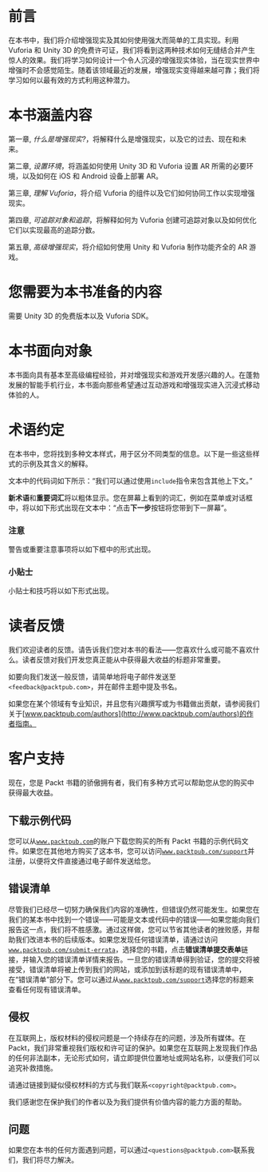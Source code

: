 # 前言

在本书中，我们将介绍增强现实及其如何使用强大而简单的工具实现。利用 Vuforia 和 Unity 3D 的免费许可证，我们将看到这两种技术如何无缝结合并产生惊人的效果。我们将学习如何设计一个令人沉浸的增强现实体验，当在现实世界中增强时不会感觉陌生。随着该领域最近的发展，增强现实变得越来越可靠；我们将学习如何以最有效的方式利用这种潜力。

# 本书涵盖内容

第一章, *什么是增强现实?*，将解释什么是增强现实，以及它的过去、现在和未来。

第二章, *设置环境*，将涵盖如何使用 Unity 3D 和 Vuforia 设置 AR 所需的必要环境，以及如何在 iOS 和 Android 设备上部署 AR。

第三章, *理解 Vuforia*，将介绍 Vuforia 的组件以及它们如何协同工作以实现增强现实。

第四章, *可追踪对象和追踪*，将解释如何为 Vuforia 创建可追踪对象以及如何优化它们以实现最高的追踪分数。

第五章, *高级增强现实*，将介绍如何使用 Unity 和 Vuforia 制作功能齐全的 AR 游戏。

# 您需要为本书准备的内容

需要 Unity 3D 的免费版本以及 Vuforia SDK。

# 本书面向对象

本书面向具有基本至高级编程经验，并对增强现实和游戏开发感兴趣的人。在蓬勃发展的智能手机行业，本书面向那些希望通过互动游戏和增强现实进入沉浸式移动体验的人。

# 术语约定

在本书中，您将找到多种文本样式，用于区分不同类型的信息。以下是一些这些样式的示例及其含义的解释。

文本中的代码词如下所示：“我们可以通过使用`include`指令来包含其他上下文。”

**新术语**和**重要词汇**将以粗体显示。您在屏幕上看到的词汇，例如在菜单或对话框中，将以如下形式出现在文本中：“点击**下一步**按钮将您带到下一屏幕”。

### 注意

警告或重要注意事项将以如下框中的形式出现。

### 小贴士

小贴士和技巧将以如下形式出现。

# 读者反馈

我们欢迎读者的反馈。请告诉我们您对本书的看法——您喜欢什么或可能不喜欢什么。读者反馈对我们开发您真正能从中获得最大收益的标题非常重要。

如要向我们发送一般反馈，请简单地将电子邮件发送至 `<feedback@packtpub.com>`，并在邮件主题中提及书名。

如果您在某个领域有专业知识，并且您有兴趣撰写或为书籍做出贡献，请参阅我们关于[www.packtpub.com/authors](http://www.packtpub.com/authors)的作者指南。

# 客户支持

现在，您是 Packt 书籍的骄傲拥有者，我们有多种方式可以帮助您从您的购买中获得最大收益。

## 下载示例代码

您可以从[`www.packtpub.com`](http://www.packtpub.com)的账户下载您购买的所有 Packt 书籍的示例代码文件。如果您在其他地方购买了这本书，您可以访问[`www.packtpub.com/support`](http://www.packtpub.com/support)并注册，以便将文件直接通过电子邮件发送给您。

## 错误清单

尽管我们已经尽一切努力确保我们内容的准确性，但错误仍然可能发生。如果您在我们的某本书中找到一个错误——可能是文本或代码中的错误——如果您能向我们报告这一点，我们将不胜感激。通过这样做，您可以节省其他读者的挫败感，并帮助我们改进本书的后续版本。如果您发现任何错误清单，请通过访问[`www.packtpub.com/submit-errata`](http://www.packtpub.com/submit-errata)，选择您的书籍，点击**错误清单****提交****表单**链接，并输入您的错误清单详情来报告。一旦您的错误清单得到验证，您的提交将被接受，错误清单将被上传到我们的网站，或添加到该标题的现有错误清单中，在“错误清单”部分下。您可以通过从[`www.packtpub.com/support`](http://www.packtpub.com/support)选择您的标题来查看任何现有错误清单。

## 侵权

在互联网上，版权材料的侵权问题是一个持续存在的问题，涉及所有媒体。在 Packt，我们非常重视我们版权和许可证的保护。如果您在互联网上发现我们作品的任何非法副本，无论形式如何，请立即提供位置地址或网站名称，以便我们可以追究补救措施。

请通过链接到疑似侵权材料的方式与我们联系`<copyright@packtpub.com>`。

我们感谢您在保护我们的作者以及为我们提供有价值内容的能力方面的帮助。

## 问题

如果您在本书的任何方面遇到问题，可以通过`<questions@packtpub.com>`联系我们，我们将尽力解决。
